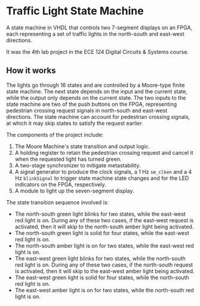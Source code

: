 # Traffic Light State Machine

A state machine in VHDL that controls two 7-segment displays on an FPGA, each representing a set of traffic lights in the north-south and east-west directions.

It was the 4th lab project in the ECE 124 Digital Circuits & Systems course. 

## How it works

The lights go through 16 states and are controlled by a Moore-type finite state machine. The next state depends on the input and the current state, while the output only depends on the current state.
The two inputs to the state machine are two of the push buttons on the FPGA, representing pedestrian crossing request signals in north-south and east-west directions.
The state machine can account for pedestrian crossing signals, at which it may skip states to satisfy the request earlier.

The components of the project include:
1. The Moore Machine's state transition and output logic.
2. A holding register to retain the pedestrian crossing request and cancel it when the requested light has turned green.
3. A two-stage synchronizer to mitigate metastability.
4. A signal generator to produce the clock signals, a 1 Hz `sm_clken` and a 4 Hz `blinkSignal` to trigger state machine state changes and for the LED indicators on the FPGA, respectively. 
5. A module to light up the seven-segment display.

The state transition sequence involved is:

- The north-south green light blinks for two states, while the east-west red light is on. During any of these two cases, if the east-west request is activated, then it will skip to the north-south amber light being activated.
- The north-south green light is solid for four states, while the east-west red light is on.
- The north-south amber light is on for two states, while the east-west red light is on.
- The east-west green light blinks for two states, while the north-south red light is on. During any of these two cases, if the north-south request is activated, then it will skip to the east-west amber light being activated.
- The east-west green light is solid for four states, while the north-south red light is on.
- The east-west amber light is on for two states, while the north-south red light is on.
